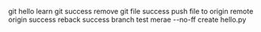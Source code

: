git hello
learn git
success remove git file
success push file to origin
remote origin success
reback success
branch test
merae --no-ff
create hello.py
